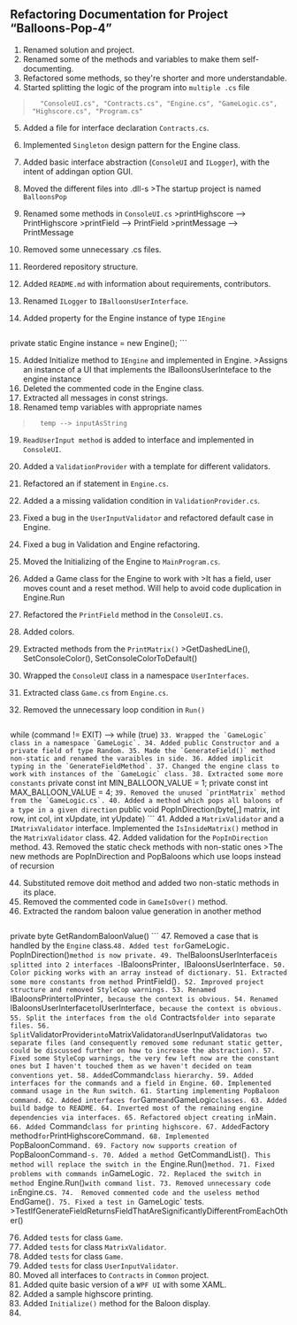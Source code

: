**Refactoring Documentation for Project “Balloons-Pop-4”**
------------------------------------------------------

1. Renamed solution and project.
2. Renamed some of the methods and variables to make them self-documenting.
3. Refactored some methods, so they're shorter and more understandable.
4. Started splitting the logic of the program into `multiple .cs` file
>       "ConsoleUI.cs", "Contracts.cs", "Engine.cs", "GameLogic.cs",  "Highscore.cs", "Program.cs"

5. Added a file for interface declaration `Contracts.cs`.
6. Implemented `Singleton` design pattern for the Engine class.
7. Added basic interface abstraction (`ConsoleUI` and `ILogger`), with the intent of addingan option GUI.
8. Moved the different files into .dll-s
			>The startup project is named `BalloonsPop`
9. Renamed some methods in `ConsoleUI.cs`
			>printHighscore --> PrintHighscore
			>printField --> PrintField
			>printMessage --> PrintMessage

10. Removed some unnecessary .cs files.
11. Reordered repository structure.
12. Added `README.md` with information about requirements, contributors.
13. Renamed `ILogger` to `IBalloonsUserInterface`.
14. Added property for the Engine instance of type `IEngine`
	```
private static Engine instance = new Engine();
	```

15. Added  Initialize method to `IEngine` and implemented in Engine. 
			>Assigns an instance of a UI that implements the IBalloonsUserInteface to the engine instance
16. Deleted the commented code in the Engine class.
17. Extracted all messages in const strings.
18. Renamed temp variables with appropriate names 
>       temp --> inputAsString

19. `ReadUserInput method` is added to interface and implemented in `ConsoleUI`.
20. Added a `ValidationProvider` with a template for different validators.
21. Refactored an if statement in `Engine.cs`.
22. Added a a missing validation condition in `ValidationProvider.cs`.
23. Fixed a bug in the `UserInputValidator` and refactored default case in Engine.
24. Fixed a bug in Validation and Engine refactoring.
25. Moved the Initializing of the Engine to `MainProgram.cs`.
26. Added a Game class for the Engine to work with
			>It has a field, user moves count and a reset method. Will help to avoid code duplication in Engine.Run

27. Refactored the `PrintField` method in the `ConsoleUI.cs`.
28. Added colors.
29. Extracted methods from the `PrintMatrix()`
			>GetDashedLine(), SetConsoleColor(), SetConsoleColorToDefault()

30. Wrapped the `ConsoleUI` class in a namespace `UserInterfaces`.
31. Extracted class `Game.cs` from `Engine.cs`.
32. Removed the unnecessary loop condition in `Run()`
	```
while (command != EXIT) --> while (true)
	```
33. Wrapped the `GameLogic` class in a namespace `GameLogic`.
34. Added public Constructor and a private field of type Random.
35. Made the `GenerateField()` method non-static and renamed the varaibles in side.
36. Added implicit typing in the `GenerateFieldMethod`.
37. Changed the engine class to work with instances of the `GameLogic` class.
38. Extracted some more constants
	```
private const int MIN_BALLOON_VALUE = 1;
private const int MAX_BALLOON_VALUE = 4;
	```
39. Removed the unused `printMatrix` method from the `GameLogic.cs`.
40. Added a method which pops all baloons of a type in a given direction
	```
public void PopInDirection(byte[,] matrix, int row, int col, int xUpdate, int yUpdate)
	```
41. Added a `MatrixValidator` and a `IMatrixValidator` interface. Implemented the `IsInsideMatrix()` method in the `MatrixValidator` class.
42. Added validation for the `PopInDirection` method.
43. Removed the static check methods with non-static ones
			>The new methods are PopInDirection and PopBaloons which use loops
instead of recursion

44. Substituted remove doit method and added two non-static methods in its place.
45. Removed the commented code in `GameIsOver()` method.
46. Extracted the random baloon value generation in another method
	```
private byte GetRandomBaloonValue()
	```
47. Removed a case that is handled by the `Engine` class.`
48. Added test for `GameLogic`. `PopInDirection()` method is now private.
49. The `IBaloonsUserInterface` is splitted into 2 interfaces - `IBaloonsPrinter`, `IBaloonsUserInterface`.
50. Color picking works with an array instead of dictionary.
51. Extracted some more constants from method `PrintField()`.
52. Improved project structure and removed StyleCop warnings.
53. Renamed `IBaloonsPrinter` to `IPrinter`, because the context is obvious.
54. Renamed `IBaloonsUserInterface` to `IUserInterface`, because the context is obvious.
55. Split the interfaces from the old `Contracts` folder into separate files.
56. Split `ValidatorProvider` into `MatrixValidator` and `UserInputValidator` as two separate files (and consequently removed some redunant static getter, could be discussed further on how to increase the abstraction).
57. Fixed some StyleCop warnings, the very few left now are the constant ones but I haven't touched them as we haven't decided on team conventions yet.
58. Added `Command` class hierarchy.
59. Added interfaces for the commands and a field in Engine.
60. Implemented command usage in the Run switch.
61. Starting implementing PopBaloon command.
62. Added interfaces for `Game` and `GameLogic` classes.
63. Added build badge to README.
64. Inverted most of the remaining engine dependencies via interfaces.
65. Refactored object creating in `Main`.
66. Added `Command` class for printing highscore.
67. Added `Factory method` for `PrintHighscoreCommand`.
68. Implemented `PopBaloonCommand`.
69. Factory now supports creation of `PopBaloonCommand`-s.
70. Added a method `GetCommandList()`. This method will replace the switch in the `Engine.Run()` method.
71. Fixed problems with commands in `GameLogic`.
72. Replaced the switch in method `Engine.Run()` with command list.
73. Removed unnecessary code in `Engine.cs`.
74.  Removed commented code and the useless method `EndGame()`.
75. Fixed a test in `GameLogic` tests.
			>TestIfGenerateFieldReturnsFieldThatAreSignificantlyDifferentFromEachOther()

76. Added `tests` for class `Game`.
77. Added `tests` for class `MatrixValidator`.
78. Added `tests` for class `Game`.
79. Added `tests` for class `UserInputValidator`.
80. Moved all interfaces to `Contracts` in `Common` project.
81. Added quite basic version of a `WPF UI` with some XAML.
82. Added a sample highscore printing.
83. Added `Initialize()` method for the Baloon display.
84. 
